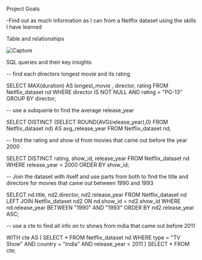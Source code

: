Project Goals

-Find out as much information as I can from a Netflix dataset using the skills I have learned 

Table and relationships

![Capture](https://github.com/user-attachments/assets/579702d6-4498-4e5b-911f-7f403e344fe5)

SQL queries and their key insights

-- find each directors longest movie and its rating

SELECT MAX(duration) AS longest_movie , director, rating 
FROM Netflix_dataset nd 
WHERE director IS NOT NULL AND rating = "PG-13"
GROUP BY director;

-- use a subquerie to find the average release_year

SELECT DISTINCT (SELECT ROUND(AVG(release_year),0) 
		FROM Netflix_dataset nd) AS avg_release_year
FROM Netflix_dataset nd; 

-- find the rating and show id from movies that came out before the year 2000 

SELECT DISTINCT rating, show_id, release_year 
FROM Netflix_dataset nd 
WHERE release_year < 2000
ORDER BY show_id;

-- Join the dataset with itself and use parts from both to find the title and directore for movies that came out between 1990 and 1993

SELECT nd.title, nd2.director, nd2.release_year 
FROM Netflix_dataset nd LEFT JOIN Netflix_dataset nd2 
	ON nd.show_id = nd2.show_id 
WHERE nd.release_year BETWEEN "1990" AND "1993"
ORDER BY nd2.release_year ASC;

-- use a cte to find all info on tv shows from india that came out before 2011

WITH cte AS (
SELECT *
FROM Netflix_dataset nd 
WHERE type = "TV Show" AND country = "India" AND release_year < 2011
)
SELECT *
FROM cte;
